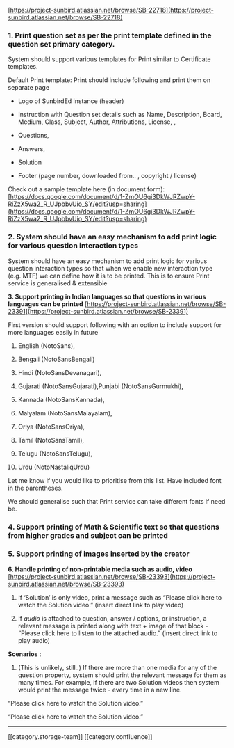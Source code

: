 [https://project-sunbird.atlassian.net/browse/SB-22718](https://project-sunbird.atlassian.net/browse/SB-22718)




### 1. Print question set as per the print template defined in the question set primary category. 
System should support various templates for Print similar to Certificate templates.

Default Print template: Print should include following and print them on separate page


* Logo of SunbirdEd instance (header)


* Instruction with Question set details such as Name, Description, Board, Medium, Class, Subject, Author, Attributions, License, , 


* Questions, 


* Answers,  


* Solution


* Footer (page number, downloaded from.. , copyright / license)



Check out a sample template here (in document form): [https://docs.google.com/document/d/1-ZmOU6gi3DkWJRZwpY-RiZzX5wa2_R_UJpbbvUio_SY/edit?usp=sharing](https://docs.google.com/document/d/1-ZmOU6gi3DkWJRZwpY-RiZzX5wa2_R_UJpbbvUio_SY/edit?usp=sharing)


### 2. System should have an easy mechanism to add print logic for various question interaction types 
System should have an easy mechanism to add print logic for various question interaction types so that when we enable new interaction type (e.g. MTF) we can define how it is to be printed. This is to ensure Print service is generalised & extensible

 **3. Support printing in Indian languages so that questions in various languages can be printed** [https://project-sunbird.atlassian.net/browse/SB-23391](https://project-sunbird.atlassian.net/browse/SB-23391)

First version should support following with an option to include support for more languages easily in future


1. English (NotoSans),


1. Bengali (NotoSansBengali)


1. Hindi (NotoSansDevanagari),


1. Gujarati (NotoSansGujarati),Punjabi (NotoSansGurmukhi),


1. Kannada (NotoSansKannada),


1. Malyalam (NotoSansMalayalam),


1. Oriya (NotoSansOriya),


1. Tamil (NotoSansTamil),


1. Telugu (NotoSansTelugu),


1. Urdu (NotoNastaliqUrdu)



Let me know if you would like to prioritise from this list. Have included font in the parentheses. 

We should generalise such that Print service can take different fonts if need be.


### 4. Support printing of Math & Scientific text so that questions from higher grades and subject can be printed

### 5. Support printing of images inserted by the creator 
 **6. Handle printing of non-printable media such as audio, video** [https://project-sunbird.atlassian.net/browse/SB-23393](https://project-sunbird.atlassian.net/browse/SB-23393)


1. If ‘Solution’ is only video, print a message such as “Please click here to watch the Solution video.” (insert direct link to play video)


1. If  _audio_  is attached to question, answer / options, or instruction, a relevant message is printed along with text + image of that block - “Please click here to listen to the attached audio.” (insert direct link to play audio)



 **Scenarios** :


1. (This is unlikely, still..) If there are more than one media for any of the question property, system should print the relevant message for them as many times. For example, if there are two Solution videos then system would print the message twice - every time in a new line.



“Please click here to watch the Solution video.”

“Please click here to watch the Solution video.”



*****

[[category.storage-team]] 
[[category.confluence]] 
